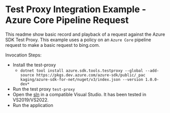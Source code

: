 # Test Proxy Integration Example - Azure Core Pipeline Request

This readme show basic record and playback of a request against the Azure SDK Test Proxy. This example uses a policy on an `Azure Core` pipeline request to make a basic request to bing.com.

Invocation Steps:

- Install the test-proxy
  - `dotnet tool install azure.sdk.tools.testproxy --global --add-source https://pkgs.dev.azure.com/azure-sdk/public/_pac
kaging/azure-sdk-for-net/nuget/v3/index.json --version 1.0.0-dev*`
- Run the test proxy `test-proxy`
- Open the [sln](./Azure.Sdk.Tools.TestProxy.HttpPipelineSample.sln) in a compatible Visual Studio. It has been tested in VS2019/VS2022.
- Run the application
